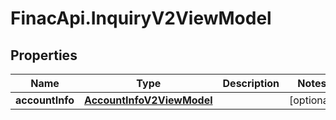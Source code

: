# FinacApi.InquiryV2ViewModel

## Properties
Name | Type | Description | Notes
------------ | ------------- | ------------- | -------------
**accountInfo** | [**AccountInfoV2ViewModel**](AccountInfoV2ViewModel.md) |  | [optional] 
